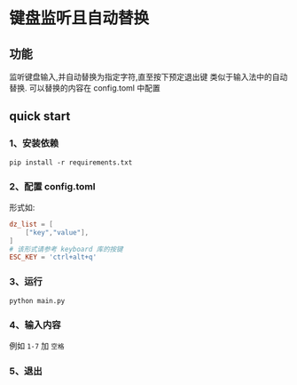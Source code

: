 # 键盘监听且自动替换

## 功能

监听键盘输入,并自动替换为指定字符,直至按下预定退出键
类似于输入法中的自动替换.
可以替换的内容在 config.toml 中配置



## quick start

### 1、安装依赖

`pip install -r requirements.txt`

### 2、配置 config.toml

形式如:
```toml
dz_list = [
    ["key","value"],
]
# 该形式请参考 keyboard 库的按键
ESC_KEY = 'ctrl+alt+q'
```
### 3、运行

`python main.py`

### 4、输入内容

例如 `1-7` 加 `空格`

### 5、退出